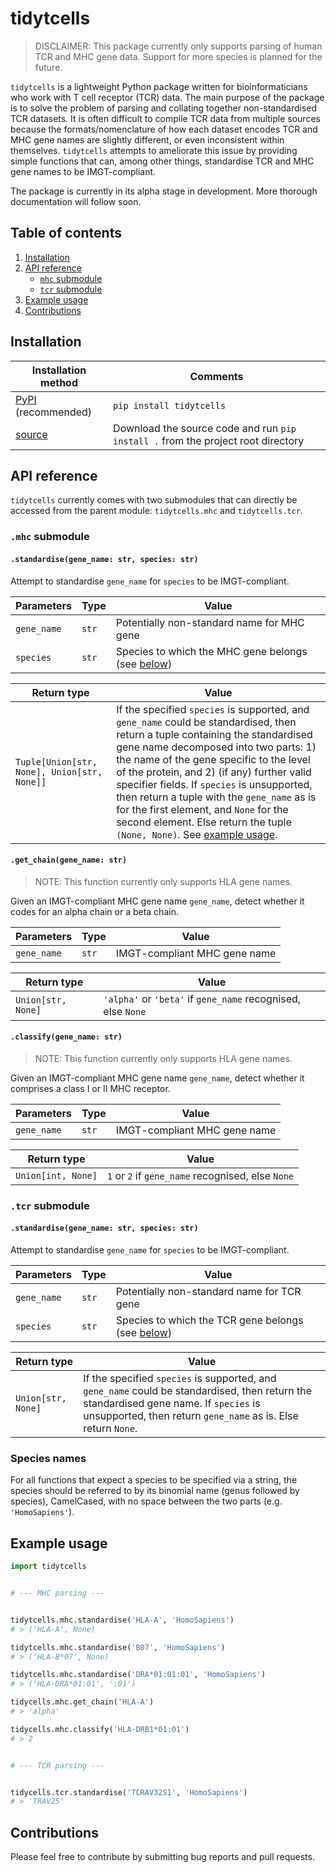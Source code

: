 # tidytcells

> DISCLAIMER: This package currently only supports parsing of human TCR and MHC
> gene data. Support for more species is planned for the future.

`tidytcells` is a lightweight Python package written for bioinformaticians who
work with T cell receptor (TCR) data. The main purpose of the package is to
solve the problem of parsing and collating together non-standardised TCR
datasets. It is often difficult to compile TCR data from multiple sources
because the formats/nomenclature of how each dataset encodes TCR and MHC gene
names are slightly different, or even inconsistent within themselves.
`tidytcells` attempts to ameliorate this issue by providing simple functions
that can, among other things, standardise TCR and MHC gene names to be
IMGT-compliant.

The package is currently in its alpha stage in development. More thorough
documentation will follow soon.

## Table of contents

1. [Installation](#installation)
1. [API reference](#api-reference)
    - [`mhc` submodule](#mhc-submodule)
    - [`tcr` submodule](#tcr-submodule)
2. [Example usage](#example-usage)
3. [Contributions](#contributions)

## Installation

|Installation method|Comments|
|-|-|
|[PyPI](https://pypi.org/project/tidytcells/) (recommended)|`pip install tidytcells`|
|[source](https://github.com/yutanagano/tidytcells)|Download the source code and run `pip install .` from the project root directory|

## API reference

`tidytcells` currently comes with two submodules that can directly be accessed
from the parent module: `tidytcells.mhc` and `tidytcells.tcr`.

### `.mhc` submodule

#### `.standardise(gene_name: str, species: str)`

Attempt to standardise `gene_name` for `species` to be IMGT-compliant.

|Parameters|Type|Value|
|-|-|-|
|`gene_name`|`str`|Potentially non-standard name for MHC gene|
|`species`|`str`|Species to which the MHC gene belongs (see [below](#species-names))|

|Return type|Value|
|-|-|
|`Tuple[Union[str, None], Union[str, None]]`|If the specified `species` is supported, and `gene_name` could be standardised, then return a tuple containing the standardised gene name decomposed into two parts: 1) the name of the gene specific to the level of the protein, and 2) (if any) further valid specifier fields. If `species` is unsupported, then return a tuple with the `gene_name` as is for the first element, and `None` for the second element. Else return the tuple `(None, None)`. See [example usage](#example-usage).|

#### `.get_chain(gene_name: str)`

> NOTE: This function currently only supports HLA gene names.

Given an IMGT-compliant MHC gene name `gene_name`, detect whether it codes for
an alpha chain or a beta chain.

|Parameters|Type|Value|
|-|-|-|
|`gene_name`|`str`|IMGT-compliant MHC gene name|

|Return type|Value|
|-|-|
|`Union[str, None]`|`'alpha'` or `'beta'` if `gene_name` recognised, else `None`|

#### `.classify(gene_name: str)`

> NOTE: This function currently only supports HLA gene names.

Given an IMGT-compliant MHC gene name `gene_name`, detect whether it comprises
a class I or II MHC receptor.

|Parameters|Type|Value|
|-|-|-|
|`gene_name`|`str`|IMGT-compliant MHC gene name|

|Return type|Value|
|-|-|
|`Union[int, None]`|`1` or `2` if `gene_name` recognised, else `None`|

### `.tcr` submodule

#### `.standardise(gene_name: str, species: str)`

Attempt to standardise `gene_name` for `species` to be IMGT-compliant.

|Parameters|Type|Value|
|-|-|-|
|`gene_name`|`str`|Potentially non-standard name for TCR gene|
|`species`|`str`|Species to which the TCR gene belongs (see [below](#species-names))|

|Return type|Value|
|-|-|
|`Union[str, None]`|If the specified `species` is supported, and `gene_name` could be standardised, then return the standardised gene name. If `species` is unsupported, then return `gene_name` as is. Else return `None`.|

### Species names

For all functions that expect a species to be specified via a string, the
species should be referred to by its binomial name (genus followed by species),
CamelCased, with no space between the two parts (e.g. `'HomoSapiens'`).

## Example usage

```Python
import tidytcells


# --- MHC parsing ---


tidytcells.mhc.standardise('HLA-A', 'HomoSapiens')
# > ('HLA-A', None)

tidytcells.mhc.standardise('B07', 'HomoSapiens')
# > ('HLA-B*07', None)

tidytcells.mhc.standardise('DRA*01:01:01', 'HomoSapiens')
# > ('HLA-DRA*01:01', ':01')

tidycells.mhc.get_chain('HLA-A')
# > 'alpha'

tidycells.mhc.classify('HLA-DRB1*01:01')
# > 2


# --- TCR parsing ---


tidycells.tcr.standardise('TCRAV32S1', 'HomoSapiens')
# > 'TRAV25'
```

## Contributions

Please feel free to contribute by submitting bug reports and pull requests.